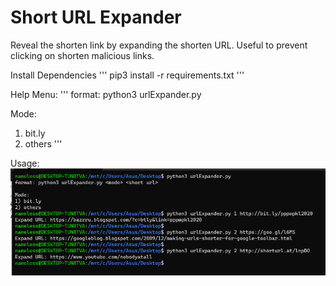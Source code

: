  # Short URL Expander
 
 Reveal the shorten link by expanding the shorten URL. Useful to prevent clicking on shorten malicious links.
 
 Install Dependencies
 '''
 pip3 install -r requirements.txt
 '''
 
 Help Menu:
 '''
format: python3 urlExpander.py <mode> <short url>

Mode:
1) bit.ly
2) others
 '''
 
 Usage:
 ![alt text](image.png)
